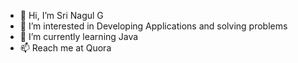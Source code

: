 - 👋 Hi, I’m Sri Nagul G
- 👀 I’m interested in Developing Applications and solving problems
- 🌱 I’m currently learning Java
- 📫 Reach me at Quora

<!---
18z256-srinagul/18z256-srinagul is a ✨ special ✨ repository because its `README.md` (this file) appears on your GitHub profile.
You can click the Preview link to take a look at your changes.
--->
